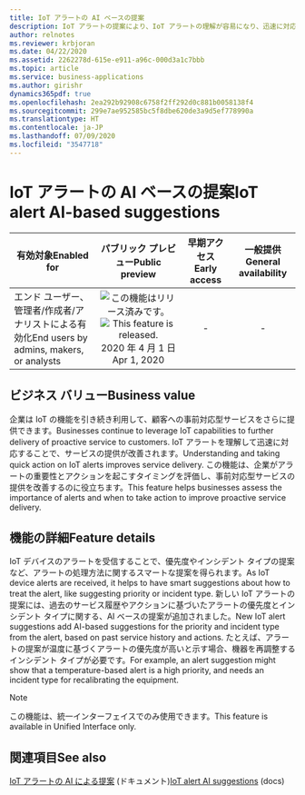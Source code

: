 ```yaml
---
title: IoT アラートの AI ベースの提案
description: IoT アラートの提案により、IoT アラートの理解が容易になり、迅速に対応できます。
author: relnotes
ms.reviewer: krbjoran
ms.date: 04/22/2020
ms.assetid: 2262278d-615e-e911-a96c-000d3a1c7bbb
ms.topic: article
ms.service: business-applications
ms.author: girishr
dynamics365pdf: true
ms.openlocfilehash: 2ea292b92908c6758f2ff292d0c881b0058138f4
ms.sourcegitcommit: 299e7ae952585bc5f8dbe620de3a9d5ef778990a
ms.translationtype: HT
ms.contentlocale: ja-JP
ms.lasthandoff: 07/09/2020
ms.locfileid: "3547718"
---
```

# <a name="iot-alert-ai-based-suggestions"></a><span data-ttu-id="13161-103">IoT アラートの AI ベースの提案</span><span class="sxs-lookup"><span data-stu-id="13161-103">IoT alert AI-based suggestions</span></span>


| <span data-ttu-id="13161-104">有効対象</span><span class="sxs-lookup"><span data-stu-id="13161-104">Enabled for</span></span>    |  <span data-ttu-id="13161-105">パブリック プレビュー</span><span class="sxs-lookup"><span data-stu-id="13161-105">Public preview</span></span> | <span data-ttu-id="13161-106">早期アクセス</span><span class="sxs-lookup"><span data-stu-id="13161-106">Early access</span></span> | <span data-ttu-id="13161-107">一般提供</span><span class="sxs-lookup"><span data-stu-id="13161-107">General availability</span></span> | 
| ---------- | :----------: |:----------: |:----------: |
|<span data-ttu-id="13161-108">エンド ユーザー、管理者/作成者/アナリストによる有効化</span><span class="sxs-lookup"><span data-stu-id="13161-108">End users by admins, makers, or analysts</span></span>|<span data-ttu-id="13161-109">![この機能はリリース済みです。](/dynamics365-release-plan/media/green-checkmark.png "この機能はリリース済みです。")</span><span class="sxs-lookup"><span data-stu-id="13161-109">![This feature is released.](/dynamics365-release-plan/media/green-checkmark.png "This feature is released.")</span></span> <span data-ttu-id="13161-110">2020 年 4 月 1 日</span><span class="sxs-lookup"><span data-stu-id="13161-110">Apr 1, 2020</span></span>|-| -|


## <a name="business-value"></a><span data-ttu-id="13161-111">ビジネス バリュー</span><span class="sxs-lookup"><span data-stu-id="13161-111">Business value</span></span>
<!-- bv start -->
<span data-ttu-id="13161-112">企業は IoT の機能を引き続き利用して、顧客への事前対応型サービスをさらに提供できます。</span><span class="sxs-lookup"><span data-stu-id="13161-112">Businesses continue to leverage IoT capabilities to further delivery of proactive service to customers.</span></span> <span data-ttu-id="13161-113">IoT アラートを理解して迅速に対応することで、サービスの提供が改善されます。</span><span class="sxs-lookup"><span data-stu-id="13161-113">Understanding and taking quick action on IoT alerts improves service delivery.</span></span> <span data-ttu-id="13161-114">この機能は、企業がアラートの重要性とアクションを起こすタイミングを評価し、事前対応型サービスの提供を改善するのに役立ちます。</span><span class="sxs-lookup"><span data-stu-id="13161-114">This feature helps businesses assess the importance of alerts and when to take action to improve proactive service delivery.</span></span>
<!-- bv end -->



## <a name="feature-details"></a><span data-ttu-id="13161-115">機能の詳細</span><span class="sxs-lookup"><span data-stu-id="13161-115">Feature details</span></span>
<!--feature detail start -->
<span data-ttu-id="13161-116">IoT デバイスのアラートを受信することで、優先度やインシデント タイプの提案など、アラートの処理方法に関するスマートな提案を得られます。</span><span class="sxs-lookup"><span data-stu-id="13161-116">As IoT device alerts are received, it helps to have smart suggestions about how to treat the alert, like suggesting priority or incident type.</span></span> <span data-ttu-id="13161-117">新しい IoT アラートの提案には、過去のサービス履歴やアクションに基づいたアラートの優先度とインシデント タイプに関する、AI ベースの提案が追加されました。</span><span class="sxs-lookup"><span data-stu-id="13161-117">New IoT alert suggestions add AI-based suggestions for the priority and incident type from the alert, based on past service history and actions.</span></span> <span data-ttu-id="13161-118">たとえば、アラートの提案が温度に基づくアラートの優先度が高いと示す場合、機器を再調整するインシデント タイプが必要です。</span><span class="sxs-lookup"><span data-stu-id="13161-118">For example, an alert suggestion might show that a temperature-based alert is a high priority, and needs an incident type for recalibrating the equipment.</span></span>
<!--feature detail end -->


> [!NOTE]
> <span data-ttu-id="13161-119">この機能は、統一インターフェイスでのみ使用できます。</span><span class="sxs-lookup"><span data-stu-id="13161-119">This feature is available in Unified Interface only.</span></span>







## <a name="see-also"></a><span data-ttu-id="13161-120">関連項目</span><span class="sxs-lookup"><span data-stu-id="13161-120">See also</span></span>

<!--docs start-->
<span data-ttu-id="13161-121">[IoT アラートの AI による提案](https://docs.microsoft.com/dynamics365/field-service/iot-alerts-ai-based-suggestions) (ドキュメント)</span><span class="sxs-lookup"><span data-stu-id="13161-121">[IoT alert AI suggestions](https://docs.microsoft.com/dynamics365/field-service/iot-alerts-ai-based-suggestions) (docs)</span></span>
<!--docs end-->
